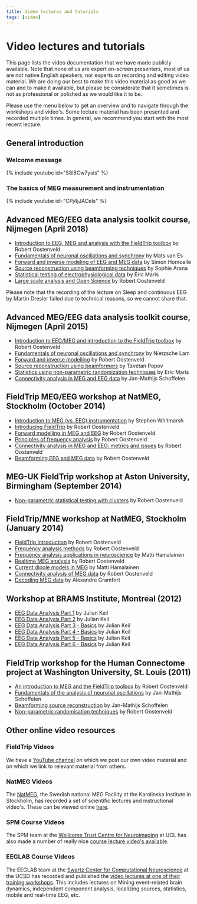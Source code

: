```yaml
---
title: Video lectures and tutorials
tags: [video]
---
```


# Video lectures and tutorials

This page lists the video documentation that we have made publicly available. Note that none of us are expert on-screen presenters, most of us are not native English speakers, nor experts on recording and editing video material. We are doing our best to make this video material as good as we can and to make it available, but please be considerate that it sometimes is not as professional or polished as we would like it to be.

Please use the menu below to get an overview and to navigate through the workshops and video's. Some lecture material has been presented and recorded multiple times. In general, we recommend you start with the most recent lecture.

## General introduction

### Welcome message

{% include youtube id="S8l8Cw7ysis" %}

### The basics of MEG measurement and instrumentation

{% include youtube id="CPj4jJACeIs" %}

## Advanced MEG/EEG data analysis toolkit course, Nijmegen (April 2018)

- [Introduction to EEG, MEG and analysis with the FieldTrip toolbox](https://www.youtube.com/watch?v=7B4rDZYwQLM) by Robert Oostenveld
- [Fundamentals of neuronal oscillations and synchrony](https://www.youtube.com/watch?v=dHTuzMsjVJA) by Mats van Es
- [Forward and inverse modeling of EEG and MEG data](https://www.youtube.com/watch?v=3Q8HLHNieuI) by Simon Homoelle
- [Source reconstruction using beamforming techniques](https://www.youtube.com/watch?v=pE0WAKd_Ve4) by Sophie Arana
- [Statistical testing of electrophysiological data](https://www.youtube.com/watch?v=y-HCeOva33w) by Eric Maris
- [Large scale analysis and Open Science](https://www.youtube.com/watch?v=4kkDZum2UaE) by Robert Oostenveld

Please note that the recording of the lecture on Sleep and continuous EEG by Martin Dresler failed due to technical reasons, so we cannot share that.

## Advanced MEG/EEG data analysis toolkit course, Nijmegen (April 2015)

- [Introduction to EEG/MEG and introduction to the FieldTrip toolbox](https://www.youtube.com/watch?v=eUVL_twWNdk) by Robert Oostenveld
- [Fundamentals of neuronal oscillations and synchrony](https://www.youtube.com/watch?v=vwPpSglPJTE) by Nietzsche Lam
- [Forward and inverse modelling](https://www.youtube.com/watch?v=86f5_x9SVQQ) by Robert Oostenveld
- [Source reconstruction using beamformers](https://www.youtube.com/watch?v=Ez72OFjSABs) by Tzvetan Popov
- [Statistics using non-parametric randomization techniques](https://www.youtube.com/watch?v=x0hR-VsHZj8) by Eric Maris
- [Connectivity analysis in MEG and EEG data](https://www.youtube.com/watch?v=ZBwh0Vm4fh4) by Jan-Mathijs Schoffelen

## FieldTrip MEG/EEG workshop at NatMEG, Stockholm (October 2014)

- [Introduction to MEG (vs. EEG) instrumentation](https://www.youtube.com/watch?v=15Qs4fuPpes) by Stephen Whitmarsh
- [Introducing FieldTrip](https://www.youtube.com/watch?v=zOxCqcYmIfA) by Robert Oostenveld
- [Forward modelling in MEG and EEG](https://www.youtube.com/watch?v=4pVaY6f25w0) by Robert Oostenveld
- [Principles of frequency analysis](https://www.youtube.com/watch?v=QLvsa1r1Voc) by Robert Oostenveld
- [Connectivity analysis in MEG and EEG: metrics and issues](https://www.youtube.com/watch?v=-RpQklxbCsg) by Robert Oostenveld
- [Beamforming EEG and MEG data](https://www.youtube.com/watch?v=7eS11DtbIPw) by Robert Oostenveld

## MEG-UK FieldTrip workshop at Aston University, Birmingham (September 2014)

- [Non-parametric statistical testing with clusters](https://www.youtube.com/watch?v=vOSfabsDUNg) by Robert Oostenveld

## FieldTrip/MNE workshop at NatMEG, Stockholm (January 2014)

- [FieldTrip introduction](https://www.youtube.com/watch?v=I1lQumrWFKs) by Robert Oostenveld
- [Frequency analysis methods](https://www.youtube.com/watch?v=6EIBh5lHNSc) by Robert Oostenveld
- [Frequency analysis applications in neuroscience](https://www.youtube.com/watch?v=7R5SmoG8pD0) by Matti Hamalainen
- [Realtime MEG analysis](https://www.youtube.com/watch?v=nLaOcMMvcNI) by Robert Oostenveld
- [Current dipole models in MEG](https://www.youtube.com/watch?v=pFdCWsqPEFg) by Matti Hamalainen
- [Connectivity analysis of MEG data](https://www.youtube.com/watch?v=LKrxdrntWcQ) by Robert Oostenveld
- [Decoding MEG data](https://www.youtube.com/watch?v=f3yrVfVtCUE) by Alexandre Gramfort

## Workshop at BRAMS Institute, Montreal (2012)

- [EEG Data Analysis Part 1](http://vimeo.com/43116694) by Julian Keil
- [EEG Data Analysis Part 2](http://vimeo.com/43120640) by Julian Keil
- [EEG Data Analysis Part 3 - Basics](http://vimeo.com/45658196) by Julian Keil
- [EEG Data Analysis Part 4 - Basics](http://vimeo.com/46230253) by Julian Keil
- [EEG Data Analysis Part 5 - Basics](http://vimeo.com/46444290) by Julian Keil
- [EEG Data Analysis Part 6 - Basics](http://vimeo.com/45902548) by Julian Keil

## FieldTrip workshop for the Human Connectome project at Washington University, St. Louis (2011)

- [An introduction to MEG and the FieldTrip toolbox](http://vimeo.com/21604990) by Robert Oostenveld
- [Fundamentals of the analysis of neuronal oscillations](http://vimeo.com/21701689) by Jan-Mathijs Schoffelen
- [Beamforming source reconstruction](http://vimeo.com/21717754) by Jan-Mathijs Schoffelen
- [Non-parametric randomisation techniques](http://vimeo.com/21724687) by Robert Oostenveld

## Other online video resources

### FieldTrip Videos

We have a [YouTube channel](https://www.youtube.com/fieldtriptoolbox) on which we post our own video material and on which we link to relevant material from others.

### NatMEG Videos

The [NatMEG](https://www.natmeg.se), the Swedish national MEG Facility at the Karolinska Institute in Stockholm, has recorded a set of scientific lectures and instructional video's. These can be viewed online [here](http://natmeg.se/learnaboutmeg/index.html).

### SPM Course Videos

The SPM team at the [Wellcome Trust Centre for Neuroimaging](http://www.fil.ion.ucl.ac.uk) at UCL has also made a number of really nice [course lecture video's available](http://www.fil.ion.ucl.ac.uk/spm/course/video/).

### EEGLAB Course Videos

The EEGLAB team at the [Swartz Center for Computational Neuroscience](https://sccn.ucsd.edu) at the UCSD has recorded and published the [video lectures at one of their training workshops](http://thesciencenetwork.org/programs/12th-eeglab-workshop). This includes lectures on Mining event-related brain dynamics, independent component analysis, localizing sources, statistics, mobile and real-time EEG, etc.

